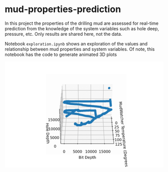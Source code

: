 # mud-properties-prediction

In this project the properties of the drilling mud are assessed for real-time prediction from the knowledge of the system variables such as hole deep, pressure, etc. Only results are shared here, not the data.

Notebook `exploration.ipynb` shows an exploration of the values and relationship between mud properties and system variables. Of note, this notebook has the code to generate animated 3D plots 

![image1](graph1.gif)
